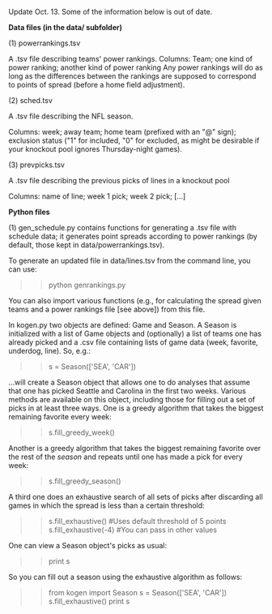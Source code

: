 Update Oct. 13. Some of the information below is out of date.

**Data files (in the data/ subfolder)**

(1) powerrankings.tsv

A .tsv file describing teams' power rankings.
Columns: Team; one kind of power ranking; another kind of power ranking
Any power rankings will do as long as the differences between the rankings are supposed to correspond to points of spread (before a home field adjustment).

(2) sched.tsv

A .tsv file describing the NFL season.

Columns: week; away team; home team (prefixed with an "@" sign); exclusion status ("1" for included, "0" for excluded, as might be desirable if your knockout pool ignores Thursday-night games).

(3) prevpicks.tsv

A .tsv file describing the previous picks of lines in a knockout pool

Columns: name of line; week 1 pick; week 2 pick; [...]

**Python files**

(1) gen_schedule.py contains functions for generating a .tsv file with schedule data; it generates point spreads according to power rankings (by default, those kept in data/powerrankings.tsv).

To generate an updated file in data/lines.tsv from the command line, you can use:

>> python genrankings.py

You can also import various functions (e.g., for calculating the spread given teams and a power rankings file [see above]) from this file.



In kogen.py two objects are defined: Game and Season. A Season is initialized with a list of Game objects and (optionally) a list of teams one has already picked and a .csv file containing lists of game data (week, favorite, underdog, line). So, e.g.:

>> s = Season(['SEA', 'CAR'])

...will create a Season object that allows one to do analyses that assume that one has picked Seattle and Carolina in the first two weeks. Various methods are available on this object, including those for filling out a set of picks in at least three ways. One is a greedy algorithm that takes the biggest remaining favorite every week:

>> s.fill_greedy_week()

Another is a greedy algorithm that takes the biggest remaining favorite over the rest of the _season_ and repeats until one has made a pick for every week:

>> s.fill_greedy_season()

A third one does an exhaustive search of all sets of picks after discarding all games in which the spread is less than a certain threshold:

>> s.fill_exhaustive() #Uses default threshold of 5 points
>> s.fill_exhaustive(-4) #You can pass in other values

One can view a Season object's picks as usual:

>> print s

So you can fill out a season using the exhaustive algorithm as follows:

>> from kogen import Season
>> s = Season(['SEA', 'CAR'])
>> s.fill_exhaustive()
>> print s
